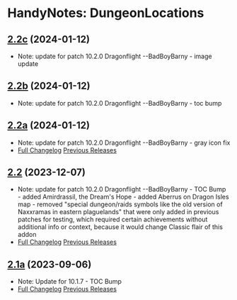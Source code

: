 # HandyNotes: DungeonLocations
## [2.2c](https://github.com/Ssesmar/HandyNotes_DungeonLocations) (2024-01-12)
- Note: update for patch 10.2.0 Dragonflight --BadBoyBarny
      - image update
## [2.2b](https://github.com/Ssesmar/HandyNotes_DungeonLocations) (2024-01-12)
- Note: update for patch 10.2.0 Dragonflight --BadBoyBarny
      - toc bump
## [2.2a](https://github.com/Ssesmar/HandyNotes_DungeonLocations) (2024-01-12)
- Note: update for patch 10.2.0 Dragonflight --BadBoyBarny
      - gray icon fix
- [Full Changelog](https://github.com/Ssesmar/HandyNotes_DungeonLocations/compare/2.1a...2.2) [Previous Releases](https://github.com/Ssesmar/HandyNotes_DungeonLocations/releases)
## [2.2](https://github.com/Ssesmar/HandyNotes_DungeonLocations) (2023-12-07)
- Note: update for patch 10.2.0 Dragonflight --BadBoyBarny
      - TOC Bump
      - added Amirdrassil, the Dream's Hope
      - added Aberrus on Dragon Isles map
      - removed "special dungeon/raids symbols like the old version of Naxxramas in eastern plaguelands" that were only added in previous patches for testing, which required certain achievements without additional
        info or context, because it would change Classic flair of this addon
- [Full Changelog](https://github.com/Ssesmar/HandyNotes_DungeonLocations/compare/2.1a...2.2) [Previous Releases](https://github.com/Ssesmar/HandyNotes_DungeonLocations/releases)

## [2.1a](https://github.com/Ssesmar/HandyNotes_DungeonLocations) (2023-09-06)
- Note: Update for 10.1.7
      - TOC Bump
- [Full Changelog](https://github.com/Ssesmar/HandyNotes_DungeonLocations/compare/2.1...2.1a) [Previous Releases](https://github.com/Ssesmar/HandyNotes_DungeonLocations/releases)
